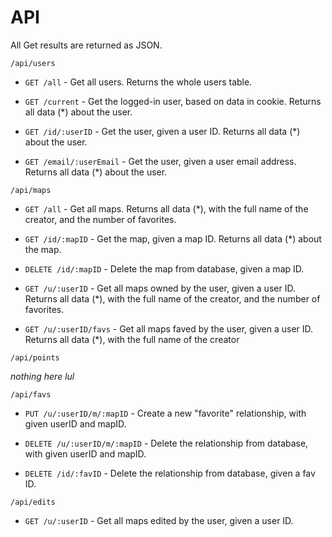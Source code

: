 # API

All Get results are returned as JSON.


```/api/users```

- ```GET /all``` - Get all users.
Returns the whole users table.

- ```GET /current``` - Get the logged-in user, based on data in cookie.
Returns all data (*) about the user.

- ```GET /id/:userID``` - Get the user, given a user ID.
Returns all data (*) about the user.

- ```GET /email/:userEmail``` - Get the user, given a user email address.
Returns all data (*) about the user.


```/api/maps```

- ```GET /all``` - Get all maps.
Returns all data (*), with the full name of the creator, and the number of favorites.

- ```GET /id/:mapID``` - Get the map, given a map ID.
Returns all data (*) about the map.

- ```DELETE /id/:mapID``` - Delete the map from database, given a map ID.

- ```GET /u/:userID``` - Get all maps owned by the user, given a user ID.
Returns all data (*), with the full name of the creator, and the number of favorites.

- ```GET /u/:userID/favs``` - Get all maps faved by the user, given a user ID.
Returns all data (*), with the full name of the creator


```/api/points```

*nothing here lul*


```/api/favs```

- ```PUT /u/:userID/m/:mapID``` - Create a new "favorite" relationship, with given userID and mapID.

- ```DELETE /u/:userID/m/:mapID``` - Delete the relationship from database, with given userID and mapID.

- ```DELETE /id/:favID``` - Delete the relationship from database, given a fav ID.


```/api/edits```

- ```GET /u/:userID``` - Get all maps edited by the user, given a user ID.






